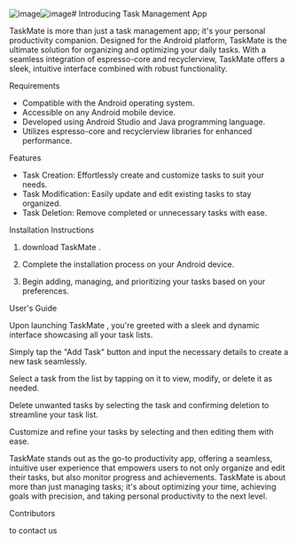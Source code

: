 ![image](https://github.com/444805948/TaskMate/assets/148714246/4a95ca3e-cc22-4091-bbae-5711f17484a8)![image](https://github.com/444805948/TaskMate/assets/148714246/6ce45c83-a876-4a2d-b5ca-994da9715269)# Introducing Task Management App

TaskMate is more than just a task management app; it's your personal productivity companion. Designed for the Android platform, TaskMate is the ultimate solution for organizing and optimizing your daily tasks. With a seamless integration of espresso-core and recyclerview, TaskMate offers a sleek, intuitive interface combined with robust functionality.

Requirements

- Compatible with the Android operating system.
- Accessible on any Android mobile device.
- Developed using Android Studio and Java programming language.
- Utilizes espresso-core and recyclerview libraries for enhanced performance.
  
Features

- Task Creation: Effortlessly create and customize tasks to suit your needs.
- Task Modification: Easily update and edit existing tasks to stay organized.
- Task Deletion: Remove completed or unnecessary tasks with ease.
  
Installation Instructions

1.  download TaskMate .
   
3. Complete the installation process on your Android device.
  
5. Begin adding, managing, and prioritizing your tasks based on your preferences.

User's Guide

Upon launching TaskMate , you're greeted with a sleek and dynamic interface showcasing all your task lists.

Simply tap the "Add Task" button and input the necessary details to create a new task seamlessly.

Select a task from the list by tapping on it to view, modify, or delete it as needed.

Delete unwanted tasks by selecting the task and confirming deletion to streamline your task list.

Customize and refine your tasks by selecting and then editing them with ease.


TaskMate stands out as the go-to productivity app, offering a seamless, intuitive user experience that empowers users to not only organize and edit their tasks, but also monitor progress and achievements. TaskMate is about more than just managing tasks; it's about optimizing your time, achieving goals with precision, and taking personal productivity to the next level.

Contributors



to contact us




